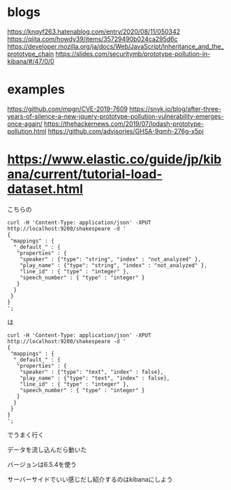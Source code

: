 # blogs

https://knqyf263.hatenablog.com/entry/2020/08/11/050342
https://qiita.com/howdy39/items/35729490b024ca295d6c
https://developer.mozilla.org/ja/docs/Web/JavaScript/Inheritance_and_the_prototype_chain
https://slides.com/securitymb/prototype-pollution-in-kibana/#/47/0/0

# examples

https://github.com/mpgn/CVE-2019-7609
https://snyk.io/blog/after-three-years-of-silence-a-new-jquery-prototype-pollution-vulnerability-emerges-once-again/
https://thehackernews.com/2019/07/lodash-prototype-pollution.html
https://github.com/advisories/GHSA-9qmh-276g-x5pj

# https://www.elastic.co/guide/jp/kibana/current/tutorial-load-dataset.html
こちらの

```
curl -H 'Content-Type: application/json' -XPUT http://localhost:9200/shakespeare -d '
{
 "mappings" : {
  "_default_" : {
   "properties" : {
    "speaker" : {"type": "string", "index" : "not_analyzed" },
    "play_name" : {"type": "string", "index" : "not_analyzed" },
    "line_id" : { "type" : "integer" },
    "speech_number" : { "type" : "integer" }
   }
  }
 }
}
';
```

は

```
curl -H 'Content-Type: application/json' -XPUT http://localhost:9200/shakespeare -d '
{
 "mappings" : {
  "_default_" : {
   "properties" : {
    "speaker" : {"type": "text", "index" : false},
    "play_name" : {"type": "text", "index" : false},
    "line_id" : { "type" : "integer" },
    "speech_number" : { "type" : "integer" }
   }
  }
 }
}
';
```
でうまく行く

データを流し込んだら動いた

バージョンは6.5.4を使う

サーバーサイドでいい感じだし紹介するのはkibanaにしよう
